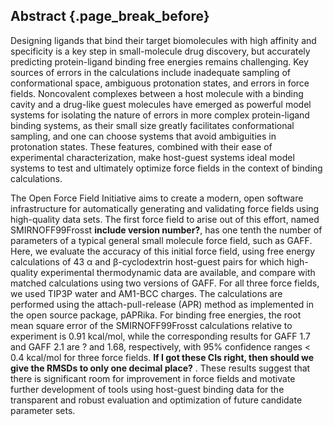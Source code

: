 ## Abstract {.page_break_before}

Designing ligands that bind their target biomolecules with high affinity and specificity is a key step in small-molecule drug discovery, but accurately predicting protein-ligand binding free energies remains challenging. Key sources of errors in the calculations include inadequate sampling of conformational space, ambiguous protonation states, and errors in force fields. Noncovalent complexes between a host molecule with a binding cavity and a drug-like guest molecules have emerged as powerful model systems for isolating the nature of errors in more complex protein-ligand binding systems, as their small size greatly facilitates conformational sampling, and one can choose systems that avoid ambiguities in protonation states. These features, combined with their ease of experimental characterization, make host-guest systems ideal model systems to test and ultimately optimize force fields in the context of binding calculations.

The Open Force Field Initiative aims to create a modern, open software infrastructure for automatically generating and validating force fields using high-quality data sets. The first force field to arise out of this effort, named SMIRNOFF99Frosst **include version number?**, has one tenth the number of parameters of a typical general small molecule force field, such as GAFF. Here, we evaluate the accuracy of this initial force field, using free energy calculations of 43 α and β-cyclodextrin host-guest pairs for which high-quality experimental thermodynamic data are available, and compare with matched calculations using two versions of GAFF. For all three force fields, we used TIP3P water and AM1-BCC charges. The calculations are performed using the attach-pull-release (APR) method as implemented in the open source package, pAPRika. For binding free energies, the root mean square error of the SMIRNOFF99Frosst calculations relative to experiment is 0.91 kcal/mol, while the corresponding results for GAFF 1.7 and GAFF 2.1 are ? and 1.68, respectively, with 95% confidence ranges < 0.4 kcal/mol for three force fields. **If I got these CIs right, then should we give the RMSDs to only one decimal place?** . These results suggest that there is significant room for improvement in force fields and motivate further development of tools using host-guest binding data for the transparent and robust evaluation and optimization of future candidate parameter sets.
